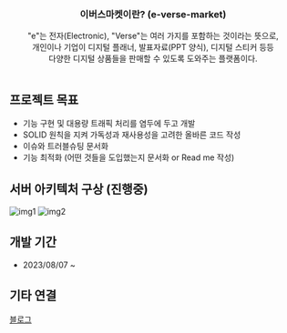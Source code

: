 <div align="center"> 
  <h3>이버스마켓이란? (e-verse-market)</h3>
  "e"는 전자(Electronic), "Verse"는 여러 가지를 포함하는 것이라는 뜻으로, <br />
  개인이나 기업이 디지털 플래너, 발표자료(PPT 양식), 디지털 스티커 등등 <br />
  다양한 디지털 상품들을 판매할 수 있도록 도와주는 플랫폼이다.  <br/>
</div>
<br/>

<h2>프로젝트 목표</h2>

- 기능 구현 및 대용량 트래픽 처리를 염두에 두고 개발
-  SOLID 원칙을 지켜 가독성과 재사용성을 고려한 올바른 코드 작성
-  이슈와 트러블슈팅 문서화
-  기능 최적화 (어떤 것들을 도입했는지 문서화 or Read me 작성)  <br/>

## 서버 아키텍처 구상 (진행중)
![img1](https://github.com/f-lab-edu/e-verse-market/assets/115217504/59a9c8a6-73e8-47db-b743-ff2e7767af12)
![img2](https://github.com/f-lab-edu/e-verse-market/assets/115217504/bae94268-2ba5-4f9c-99e5-c1eb02ed1289)

## 개발 기간
- 2023/08/07 ~ <br/>

## 기타 연결
[블로그](https://sundev.tistory.com/category/Reflections/Troubleshooting)
